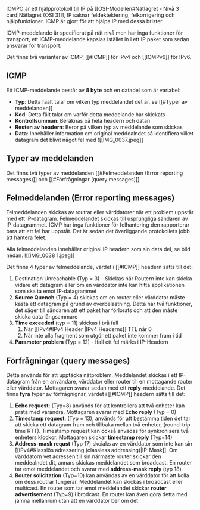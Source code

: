 ICMPO är ett hjälpprotokoll till IP på [[OSI-Modellen#Nätlagret - Nivå 3 card|Nätlagret (OSI 3)]], IP saknar feldektektering, felkorrigering och hjälpfunktioner. ICMP är gjort för att hjälpa IP med dessa brister.

ICMP-meddelande är specifierat på nät nivå men har inga funktioner för transport, ett ICMP-meddelande kapslas istället in i ett IP paket som sedan ansvarar för transport. 

Det finns två varianter av ICMP, [[#ICMP]] för IPv4 och [[ICMPv6]] för IPv6. 

## ICMP
Ett ICMP-meddelande består av **8 byte** och en datadel som är variabel:
- **Typ**: Detta faält talar om vilken typ meddelandet det är, se [[#Typer av meddelanden]]
- **Kod**: Detta fält talar om varför detta meddelande har skickats
- **Kontrollsumman**: Beräknas på hela headern och datan
- **Resten av headern**: Beror på vilken typ av meddelande som skickas
- **Data**: Innehåller information om original meddealndet så identifiera vilket datagram det blivit något fel med
![[IMG_0037.jpeg]]

## Typer av meddelanden
Det finns två typer av meddelanden [[#Felmeddelanden (Error reporting messages)]] och [[#Förfrågningar (query messages)]]

## Felmeddelanden (Error reporting messages)
Felmeddelanden skickas av routrar eller värddatorer när ett problem uppstår med ett IP-datagram. Felmeddelandet skickas till usprungliga sändaren av IP-datagrammet. ICMP har inga funktioner för felhantering den rapporterar bara att ett fel har uppståt. Det är sedan det överliggande protokollets jobb att hantera felet.

Alla felmeddelanden innehåller original IP headern som sin data del, se bild nedan.
![[IMG_0038 1.jpeg]]

Det finns 4 typer av felmeddelande, värdet i [[#ICMP]] headern sätts till det:
1. Destination Unreachable (Typ = 3) - Skickas när Routern inte kan skicka vidare ett datagram eller om en värddator inte kan hitta applikationen som ska ta emot IP-datagrammet
2. **Source Quench** (Typ = 4) skickas om en router eller värddator måste kasta ett datagram på grund av överbelastning. Detta har två funktioner, det säger till sändaren att ett paket har förlorats och att den måste skicka data långsammare
3. **Time exceeded** (typ = 11) skickas i två fall
	1. När [[IPv4#IPv4 Header |IPv4 Headerns]] TTL når 0
	2. När inte alla fragment som utgör ett paket inte kommer fram i tid
4. **Parameter problem** (Typ = 12) - Ifall ett fel märks i IP-Headern



## Förfrågningar (query messages)
Detta används för att upptäcka nätproblem. Meddelandet skickas i ett IP-datagram från en användare, värddator eller router till en mottagande router eller värddator. Mottagaren svarar sedan med ett **reply**-meddelande. Det finns **fyra** typer av förfrågnignar, värdet i [[#ICMP]] headern sätts till det:
1. **Echo request**: (Typ=8) används för att kontrollera att två enheter kan prata med varandra. Mottagaren svarar med **Echo reply** (Typ = 0)
2. **Timestamp request**: (Typ = 13), används för att bestämma tiden det tar att skicka ett datagram fram och tillbaka mellan två enheter, (round-trip-time RTT). Timestamp request kan också anvädas för synkronisera två enheters klockor. Mottagaren skickar **timestamp reply** (Typ=14)
3. **Address-mask requst** (Typ 17) skciaks av en värddator som inte kan sin [[IPv4#Klasslös adressering (classless addressing)|IP-Mask]]. Om värddatorn vet adressen till sin närmaste router skickar den meddealndet dit, annars skickas meddelandet som broadcast. En router tar emot meddelandet och svarar med **address-mask reply** (typ 18)
4. **Router solicitation** (Typ=10) kan användas av en värddator för att kolla om dess routrar fungerar. Meddelandet kan skickas i broadcast eller multicast. En router som tar emot meddelandet skickar **router advertisement** (Typ=9) i brodcast. En router kan även göra detta med jämna mellanrum utan att en värddator ber om det








































